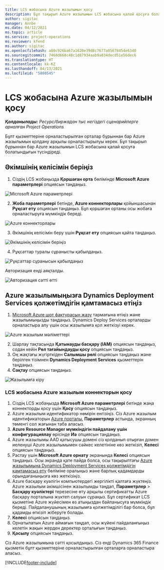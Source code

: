 ```yaml
---
title: LCS жобасына Azure жазылымын қосу
description: Бұл тақырып Azure жазылымын LCS жобасына қалай қосуға болатындығы туралы ақпарат береді.
author: sigitac
manager: Annbe
ms.date: 04/12/2021
ms.topic: article
ms.service: project-operations
ms.reviewer: kfend
ms.author: sigitac
ms.openlocfilehash: a80c926ba67a1620e39d8c7677a05678454e6340
ms.sourcegitcommit: 7468d668c48c1d87934aab9a034decd51e56dec6
ms.translationtype: HT
ms.contentlocale: kk-KZ
ms.lasthandoff: 04/13/2021
ms.locfileid: "5880545"
---
```

# <a name="add-an-azure-subscription-to-an-lcs-project"></a>LCS жобасына Azure жазылымын қосу

_**Қолданылады:** Ресурс/биржадан тыс негіздегі сценарийлерге арналған Project Operations_

Бұлт қызметтеріне орналастырылған орталар бұрыннан бар Azure жазылымын қолдану арқылы орналастырылуы керек. Бұл тақырып бұрыннан бар Azure жазылымын LCS жобасына қалай қосуға болатындығын түсіндіреді. 

## <a name="grant-admin-consent"></a>Әкімшінің келісімін беріңіз

1. Сіздің LCS жобаңызда **Қоршаған орта** бөлімінде **Microsoft Azure параметрлері** опциясын таңдаңыз.

![Microsoft Azure параметрлері](./media/1MicrosoftAzureSettings.png)

2. **Жоба параметрлері** бетінде, **Azure коннекторлары** қойыншасынан **Рұқсат ету** опциясын таңдаңыз. Бұл қоршаған ортаны осы жобаға орналастыруға мүмкіндік береді.

![Azure коннекторлары](./media/2AzureConnectors.png)

3. Әкімшінің келісімін беру үшін **Рұқсат ету** опциясын қайта таңдаңыз.

![Әкімшінің келісімін беріңіз](./media/3GrantAdminConsent.png)

4. Рұқсаттар туралы сұранысты қабылдаңыз.

![Рұқсаттар сұранысын қабылдаңыз](./media/4AcceptPermissionRequest.png)

Авторизация енді аяқталды. 

![Авторизация сәтті өтті](./media/5AuthorizationComplete.png)

## <a name="provide-dynamics-deployment-services-access-to-your-azure-subscription"></a><a name="provide"></a>Azure жазылымыңызға Dynamics Deployment Services қолжетімдігін қамтамасыз етіңіз

1. [Microsoft Azure шот фактурасын жазу](https://portal.azure.com/#blade/Microsoft\_Azure\_Billing/SubscriptionsBlade) тармағына өтіңіз және жазылымыңызды таңдаңыз. Dynamics Deploy Services орталарды орналастыра алу үшін осы жазылымға қол жеткізуі керек.

![Azure жазылым мәліметтері](./media/6AzureSubscription.png)

2. Шарлау тақтасында **Қатынауды басқару (IAM)** опциясын таңдаңыз, содан кейін **Рөл тағайындауды қосу** опциясын таңдаңыз.
3. Оң жақтағы жүгірткіден **Салымшы рөлі** опциясын таңдаңыз және берілген тізімнен **Dynamics Deployment Services** қызметтерін таңдаңыз. 
4. **Сақтау** опциясын таңдаңыз.

![Жазылымға кіру](./media/7SubscriptionAccess.png)

### <a name="add-a-subscription-connector-to-an-lcs-project"></a>LCS жобасына Azure жазылым коннекторын қосу

1. Сіздің LCS жобаңызда **Microsoft Azure параметрлері** бетінде жаңа коннекторды қосу үшін **Қосу** опциясын таңдаңыз.
2. Azure жазылым идентификатор нөмірін енгізіңіз. Сіз Azure жазылым идентификаторын [Azure порталы](https://ms.portal.azure.com/), **Параметрлер** астында, экранның төменгі сол жағынан таба аласыз.
3. **Azure Resource Manager мүмкіндігін пайдалану үшін конфигурациялау** өрісінде **Иә** опциясын таңдаңыз.
4. Azure жазылымы AAD қатысушы домені сіз қолданып отырған домен иеленуші Azure жазылымымен сәйкес келетініне көз жеткізіп, **Келесі** опциясын таңдаңыз.
5. Растау үшін **Microsoft Azure орнату** экранында **Келесі** опциясын таңдаңыз. Осы экранда қате пайда болса, осы тақырыптағы [Azure жазылымына Dynamics Deployment Services қолжетімдігін қамтамасыз ету](#provide) бөліміне оралыңыз және барлық қадамдарды орындағаныңызға көз жеткізіңіз.
6. Azure басқару куәлігін компьютердегі жергілікті қалтаға жүктеңіз. Azure жазылым әкімшісінен жазылымды таңдап, **Параметрлер** > **Басқару куәліктері** терезесіне өту арқылы сертификатты Azure басқару порталына жүктеп салуын сұраңыз. Бұл сертификат LCS қызметіне Azure жүйесімен өз атыңыздан байланысуға мүмкіндік береді. Пайдаланушының жазылымға қолжетімділігі бар болса, бұл қадамды өткізіп жіберуге болады.
7. **Келесі** опциясын таңдаңыз.
8. Орнатылатын Azure аймағын таңдап, осы жүйені пайдаланғыңыз келетін жақын жерден деректер орталығын таңдаңыз.
9.  **Қосылу** опциясын таңдаңыз.

Сіз Azure жазылымына сәтті қосылдыңыз. Сіз енді Dynamics 365 Finance қызметін бұлт қызметтеріне орналастырылған орталарға орналастыра аласыз.




[!INCLUDE[footer-include](../includes/footer-banner.md)]

